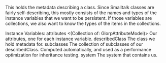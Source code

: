 This holds the metadata describing a class. Since Smalltalk classes are fairly self-describing, this mostly consists of the names and types of the instance variables that we want to be persistent. If those variables are collections, we also want to know the types of the items in the collections.

Instance Variables:
	attributes	<(Collection of: GlorpAttributeModel)>	Our attributes, one for each instance variable.
	describedClass	<Class>	The class we hold metadata for.
	subclasses	<Array of: Class>	The collection of subclasses of our describedClass. Computed automatically, and used as a performance optimization for inheritance testing.
	system	<DescriptorSystem>	The system that contains us.

